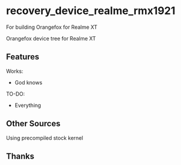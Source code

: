 # recovery_device_realme_rmx1921
For building Orangefox for Realme XT

Orangefox device tree for Realme XT

## Features

Works:

- God knows

TO-DO:

- Everything

## Other Sources

Using precompiled stock kernel

## Thanks


